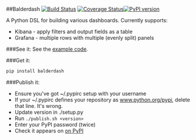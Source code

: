 ##Balderdash [![Build Status](https://api.travis-ci.org/daviddenton/balderdash.svg?branch=master)](https://travis-ci.org/daviddenton/balderdash) [![Coverage Status](https://coveralls.io/repos/daviddenton/balderdash/badge.svg?branch=master)](https://coveralls.io/r/daviddenton/balderdash?branch=master)[![PyPI version](https://badge.fury.io/py/balderdash.svg)](http://badge.fury.io/py/balderdash)

A Python DSL for building various dashboards. Currently supports:
 - Kibana - apply filters and output fields as a table
 - Grafana - multiple rows with multiple (evenly split) panels

###See it:
See the [example code](https://github.com/daviddenton/balderdash/tree/master/examples).

###Get it:
```bash
pip install balderdash
```

###Publish it:
 - Ensure you've got ~/.pypirc setup with your username
 - If your ~/.pypirc defines your repository as www.python.org/pypi, delete that line. It's wrong.
 - Update version in ./setup.py
 - Run `./publish.sh <version>`
 - Enter your PyPI password (twice)
 - Check it appears on [on PyPI](https://pypi.python.org/pypi/balderdash/)

